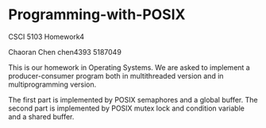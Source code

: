 # Programming-with-POSIX
CSCI 5103 Homework4

Chaoran Chen	chen4393	5187049

This is our homework in Operating Systems. We are asked to implement a producer-consumer program both in multithreaded version and in multiprogramming version.

The first part is implemented by POSIX semaphores and a global buffer.
The second part is implemented by POSIX mutex lock and condition variable and a shared buffer.


